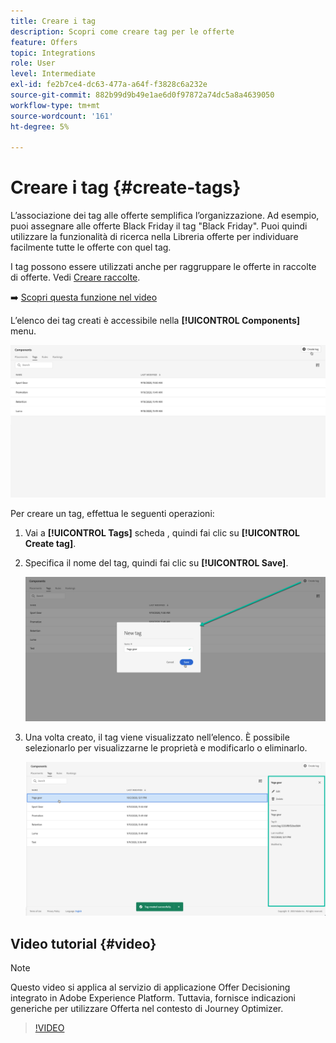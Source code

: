 ```yaml
---
title: Creare i tag
description: Scopri come creare tag per le offerte
feature: Offers
topic: Integrations
role: User
level: Intermediate
exl-id: fe2b7ce4-dc63-477a-a64f-f3828c6a232e
source-git-commit: 882b99d9b49e1ae6d0f97872a74dc5a8a4639050
workflow-type: tm+mt
source-wordcount: '161'
ht-degree: 5%

---
```


# Creare i tag {#create-tags}

L’associazione dei tag alle offerte semplifica l’organizzazione. Ad esempio, puoi assegnare alle offerte Black Friday il tag &quot;Black Friday&quot;. Puoi quindi utilizzare la funzionalità di ricerca nella Libreria offerte per individuare facilmente tutte le offerte con quel tag.

I tag possono essere utilizzati anche per raggruppare le offerte in raccolte di offerte. Vedi [Creare raccolte](../offer-library/creating-collections.md).

➡️ [Scopri questa funzione nel video](#video)

L’elenco dei tag creati è accessibile nella **[!UICONTROL Components]** menu.

![](../assets/tags_list.png)

Per creare un tag, effettua le seguenti operazioni:

1. Vai a **[!UICONTROL Tags]** scheda , quindi fai clic su **[!UICONTROL Create tag]**.

1. Specifica il nome del tag, quindi fai clic su **[!UICONTROL Save]**.

   ![](../assets/tags_create.png)

1. Una volta creato, il tag viene visualizzato nell’elenco. È possibile selezionarlo per visualizzarne le proprietà e modificarlo o eliminarlo.

   ![](../assets/tags_created.png)

## Video tutorial {#video}

>[!NOTE]
>
>Questo video si applica al servizio di applicazione Offer Decisioning integrato in Adobe Experience Platform. Tuttavia, fornisce indicazioni generiche per utilizzare Offerta nel contesto di Journey Optimizer.

>[!VIDEO](https://video.tv.adobe.com/v/329374?quality=12)
